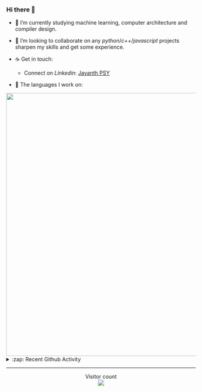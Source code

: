### Hi there 👋

- 🌱 I’m currently studying machine learning, computer architecture and compiler design.

- 👯 I’m looking to collaborate on any *python*/*c++*/*javascript* projects sharpen my skills and get some experience.

- ☕ Get in touch:
  +  Connect on *Linkedin*: [Jayanth PSY](https://www.linkedin.com/in/jayanth-p-b3924812a/)

<!--- ⚡ Fun fact: *Python* is older than *C++* and *Java*. -->

- :memo: The languages I work on: 

<img src="https://wakatime.com/share/@j_tesla/bdf4246a-6e44-4441-87e6-ea13fc96a824.png" width="700"/>

<details>
  <summary>:zap: Recent Github Activity</summary>
  
<!--START_SECTION:activity-->
1. 🎉 Merged PR [#50](https://github.com/j-tesla/blog-list/pull/50) in [j-tesla/blog-list](https://github.com/j-tesla/blog-list)
2. 🎉 Merged PR [#63](https://github.com/j-tesla/blog-list-frontend/pull/63) in [j-tesla/blog-list-frontend](https://github.com/j-tesla/blog-list-frontend)
3. 🎉 Merged PR [#64](https://github.com/j-tesla/blog-list-frontend/pull/64) in [j-tesla/blog-list-frontend](https://github.com/j-tesla/blog-list-frontend)
4. 🗣 Commented on [#128](https://github.com/blakehaswell/mongoose-unique-validator/issues/128) in [blakehaswell/mongoose-unique-validator](https://github.com/blakehaswell/mongoose-unique-validator)
5. 🎉 Merged PR [#49](https://github.com/j-tesla/blog-list/pull/49) in [j-tesla/blog-list](https://github.com/j-tesla/blog-list)
<!--END_SECTION:activity-->

</details>

-----

<p align="center"> 
  Visitor count<br>
  <img src="https://profile-counter.glitch.me/j-tesla/count.svg" />
</p>












<!--
**j-tesla/j-tesla** is a ✨ _special_ ✨ repository because its `README.md` (this file) appears on your GitHub profile.

Here are some ideas to get you started:

- 🔭 I’m currently working on ...
- 🌱 I’m currently learning ...
- 👯 I’m looking to collaborate on ...
- 🤔 I’m looking for help with ...
- 💬 Ask me about ...
- 📫 How to reach me: ...
- 😄 Pronouns: ...
- ⚡ Fun fact: ...
-->

